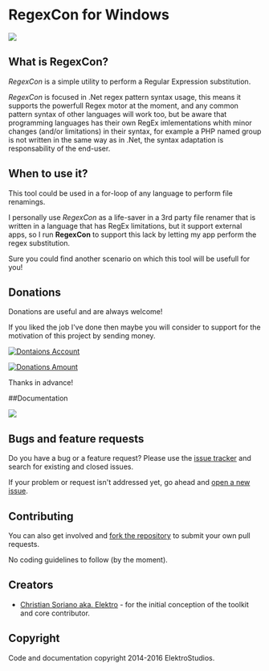 # RegexCon for Windows

<img src="http://i.imgur.com/IsWsvuG.png"/>

## What is RegexCon?
*RegexCon* is a simple utility to perform a Regular Expression substitution.

*RegexCon* is focused in .Net regex pattern syntax usage, this means it supports the powerfull Regex motor at the moment, and any common pattern syntax of other languages will work too, but be aware that programming languages has their own RegEx imlementations whith minor changes (and/or limitations) in their syntax, for example a PHP named group is not written in the same way as in .Net, the syntax adaptation is responsability of the end-user.

## When to use it?
This tool could be used in a for-loop of any language to perform file renamings.

I personally use *RegexCon* as a life-saver in a 3rd party file renamer that is written in a language that has RegEx limitations, but it support external apps, so I run **RegexCon** to support this lack by letting my app perform the regex substitution.

Sure you could find another scenario on which this tool will be usefull for you!

## Donations
Donations are useful and are always welcome!

If you liked the job I've done then maybe you will consider to support for the motivation of this project by sending money.

[![Dontaions Account](http://i.imgur.com/LVKt3W5.png)](https://www.paypal.com/cgi-bin/webscr?cmd=_s-xclick&hosted_button_id=9SNEB7XURHXAS)

[![Donations Amount](https://img.shields.io/badge/Current%20donations-0%24-red.svg)](https://www.paypal.com/cgi-bin/webscr?cmd=_s-xclick&hosted_button_id=9SNEB7XURHXAS)

Thanks in advance!

##Documentation

<img src="http://i.imgur.com/vjplv7l.png"/>

## Bugs and feature requests
Do you have a bug or a feature request? Please use the [issue tracker](https://github.com/ElektroStudios/RegexCon/issues) and search for existing and closed issues. 

If your problem or request isn't addressed yet, go ahead and [open a new issue](https://github.com/ElektroStudios/RegexCon/issues/new). 

## Contributing
You can also get involved and [fork the repository](https://github.com/ElektroStudios/RegexCon/fork) to submit your own pull requests.

No coding guidelines to follow (by the moment).

## Creators
* [Christian Soriano aka. Elektro](https://www.facebook.com/christian.sorianogonzalez) - for the initial conception of the toolkit and core contributor.

## Copyright
Code and documentation copyright 2014-2016 ElektroStudios. 

